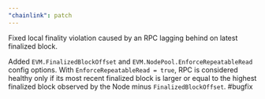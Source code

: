 ```yaml
---
"chainlink": patch
---
```


Fixed local finality violation caused by an RPC lagging behind on latest finalized block.

Added `EVM.FinalizedBlockOffset` and `EVM.NodePool.EnforceRepeatableRead` config options.
With `EnforceRepeatableRead = true`, RPC is considered healthy only if its most recent finalized block is larger or equal to the highest finalized block observed by the Node minus `FinalizedBlockOffset`.
#bugfix
